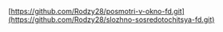[https://github.com/Rodzy28/posmotri-v-okno-fd.git](https://github.com/Rodzy28/slozhno-sosredotochitsya-fd.git)